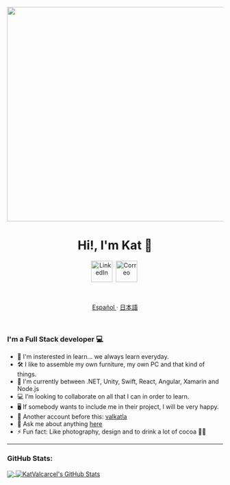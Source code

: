 <p align="center">
    <img align="center" alt="visitors" src="https://raw.githubusercontent.com/katvala/katvala/master/hotdog-batman.gif" width=2500  height= 500/>
</p>

<p>
  <h1 align="center"><b>Hi!, I'm Kat 🦇</b></h1>
</p>


<p align="center">
<a href="https://www.linkedin.com/in/katvalcarcel/"><img src="https://cdn-icons-png.flaticon.com/512/174/174857.png" height=50 alt="LinkedIn" /></a>&nbsp;
<a href="mailto:3bvrvhfxz@mozmail.com?subject=Hi%20Kat"><img src="https://upload.wikimedia.org/wikipedia/commons/e/ec/Circle-icons-mail.svg" alt="Correo" height=50/></a>&nbsp;
</p>
</br>
<p align="center">
    <a href="/docs/readme_es.md">Español </a>
    ·
    <a href="/docs/readme_jp.md">日本語</a>
</p>
  </br>
  
### I'm a Full Stack developer 💻

- 👀 I'm insterested in learn... we always learn everyday.
- 🛠 I like to assemble my own furniture, my own PC and that kind of things.
- 🌱 I'm currently between .NET, Unity, Swift, React, Angular, Xamarin and Node.js
- 💻 I’m looking to collaborate on all that I can in order to learn. 
- 🖥 If somebody wants to include me in their project, I will be very happy. 
- 🐙 Another account before this: [valkatla](https://github.com/valkatla)
- 💬 Ask me about anything [here](https://github.com/katvala/katvala/issues)
- ⚡ Fun fact: Like photography, design and to drink a lot of cocoa 🥛🍫

---


### GitHub Stats:

<a href="https://github.com/katvala/katvala">
  <img align="center" src="https://github-readme-stats.vercel.app/api/top-langs/?username=KatValcarcel&hide=html,css,objective-c&title_color=ffffff&text_color=c9cacc&icon_color=2bbc8a&bg_color=1d1f21" />
</a>
<a href="https://github.com/katvala/katvala">
  <img align="center" src="https://github-readme-stats.vercel.app/api?username=katvala&show_icons=true&line_height=27&count_private=true&title_color=ffffff&text_color=c9cacc&icon_color=2bbc8a&bg_color=1d1f21" alt="KatValcarcel's GitHub Stats" />
</a>
